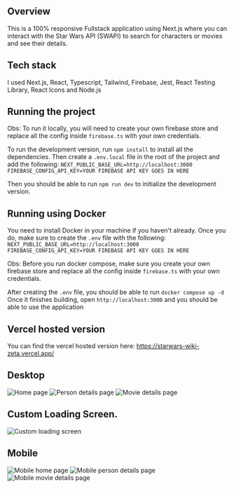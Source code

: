 ## Overview

This is a 100% responsive Fullstack application using Next.js where you can interact with the Star Wars API (SWAPI) to search for characters or movies and see their details.

## Tech stack

I used Next.js, React, Typescript, Tailwind, Firebase, Jest, React Testing Library, React Icons and Node.js

## Running the project

Obs: To run it locally, you will need to create your own firebase store and replace all the config inside `firebase.ts` with your own credentials.

To run the development version, run `npm install` to install all the dependencies.
Then create a `.env.local` file in the root of the project and add the following:
`NEXT_PUBLIC_BASE_URL=http://localhost:3000`
`FIREBASE_CONFIG_API_KEY=YOUR FIREBASE API KEY GOES IN HERE`

Then you should be able to run `npm run dev` to initialize the development version.

## Running using Docker
You need to install Docker in your machine if you haven't already.
Once you do, make sure to create the `.env` file with the following:
`NEXT_PUBLIC_BASE_URL=http://localhost:3000`
`FIREBASE_CONFIG_API_KEY=YOUR FIREBASE API KEY GOES IN HERE`

Obs: Before you run docker compose, make sure you create your own firebase store and replace all the config inside `firebase.ts` with your own credentials.

After creating the `.env` file, you should be able to run `docker compose up -d`
Once it finishes building, open `http://localhost:3000` and you should be able to use the application

## Vercel hosted version
You can find the vercel hosted version here: https://starwars-wiki-zeta.vercel.app/

## Desktop
![Home page](public/screenshots/image.png)
![Person details page](public/screenshots/image-1.png)
![Movie details page](public/screenshots/image-2.png)

## Custom Loading Screen.
![Custom loading screen](public/screenshots/image-6.png)

## Mobile 
![Mobile home page](public/screenshots/image-3.png)
![Mobile person details page](public/screenshots/image-4.png)
![Mobile movie details page](public/screenshots/image-5.png)
